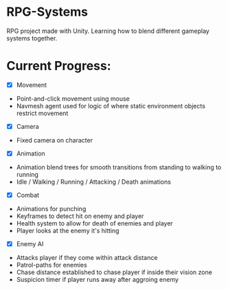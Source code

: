# RPG-Systems
 RPG project made with Unity. Learning how to blend different gameplay systems together.

# Current Progress:

- [x] Movement
- Point-and-click movement using mouse
- Navmesh agent used for logic of where static environment objects restrict movement

- [x] Camera
- Fixed camera on character

- [x] Animation
- Animation blend trees for smooth transitions from standing to walking to running
- Idle / Walking / Running / Attacking / Death animations

- [x] Combat
- Animations for punching
- Keyframes to detect hit on enemy and player
- Health system to allow for death of enemies and player
- Player looks at the enemy it's hitting

- [x] Enemy AI
- Attacks player if they come within attack distance
- Patrol-paths for enemies
- Chase distance established to chase player if inside their vision zone
- Suspicion timer if player runs away after aggroing enemy
